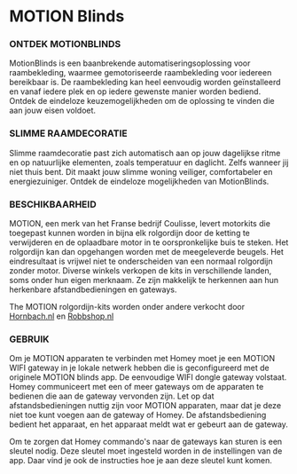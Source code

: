 # MOTION Blinds

### ONTDEK MOTIONBLINDS
MotionBlinds is een baanbrekende automatiseringsoplossing voor raambekleding, waarmee gemotoriseerde raambekleding voor iedereen bereikbaar is. De raambekleding kan heel eenvoudig worden geïnstalleerd en vanaf iedere plek en op iedere gewenste manier worden bediend. Ontdek de eindeloze keuzemogelijkheden om de oplossing te vinden die aan jouw eisen voldoet.

### SLIMME RAAMDECORATIE
Slimme raamdecoratie past zich automatisch aan op jouw dagelijkse ritme en op natuurlijke elementen, zoals temperatuur en daglicht. Zelfs wanneer jij niet thuis bent. Dit maakt jouw slimme woning veiliger, comfortabeler en energiezuiniger. Ontdek de eindeloze mogelijkheden van MotionBlinds.

### BESCHIKBAARHEID
MOTION, een merk van het Franse bedrijf Coulisse, levert motorkits die toegepast kunnen worden in bijna elk rolgordijn door de ketting te verwijderen en de oplaadbare motor in te oorspronkelijke buis te steken. Het rolgordijn kan dan opgehangen worden met de meegeleverde beugels. Het eindresultaat is vrijwel niet te onderscheiden van een normaal rolgordijn zonder motor. Diverse winkels verkopen de kits in verschillende landen, soms onder hun eigen merknaam. Ze zijn makkelijk te herkennen aan hun herkenbare afstandbedieningen en gateways.

The MOTION rolgordijn-kits worden onder andere verkocht door [Hornbach.nl](https://www.hornbach.nl/shop/MOTION-Motor-voor-Soluna-rolgordijnen/10251929/artikel.html) en [Robbshop.nl](https://www.robbshop.nl/motion-accumotor-433mhz-voor-rolgordijn-robb-smarrt)

### GEBRUIK
Om je MOTION apparaten te verbinden met Homey moet je een MOTION WIFI gateway in je lokale netwerk hebben die is geconfigureerd met de originele MOTION blinds app. De eenvoudige WIFI dongle gateway volstaat. Homey communiceert met een of meer gateways om de apparaten te bedienen die aan de gateway vervonden zijn. Let op dat afstandsbedieningen nuttig zijn voor MOTION apparaten, maar dat je deze niet toe kunt voegen aan de gateway of Homey. De afstandsbediening bedient het apparaat, en het apparaat meldt wat er gebeurt aan de gateway.

Om te zorgen dat Homey commando's naar de gateways kan sturen is een sleutel nodig. Deze sleutel moet ingesteld worden in de instellingen van de app. Daar vind je ook de instructies hoe je aan deze sleutel kunt komen.
